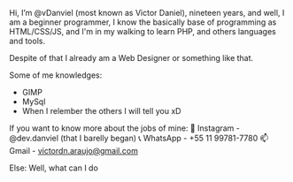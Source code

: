 Hi, I’m @vDanviel (most known as Victor Daniel), nineteen years, and well, I am a beginner programmer, I know the basically base of programming as HTML/CSS/JS,
and I'm in my walking to learn PHP, and others languages and tools.

Despite of that I already am a Web Designer or something like that.

Some of me knowledges:
- GIMP
- MySql
- When I relember the others I will tell you xD

If you want to know more about the jobs of mine:
💌 Instagram - @dev.danviel (that I barelly began)
📞 WhatsApp - +55 11 99781-7780
📫 Gmail - victordn.araujo@gmail.com

Else:
Well, what can I do
